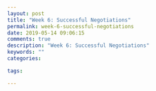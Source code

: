```yaml
---
layout: post
title: "Week 6: Successful Negotiations"
permalink: week-6-successful-negotiations
date: 2019-05-14 09:06:15
comments: true
description: "Week 6: Successful Negotiations"
keywords: ""
categories:

tags:

---
```

